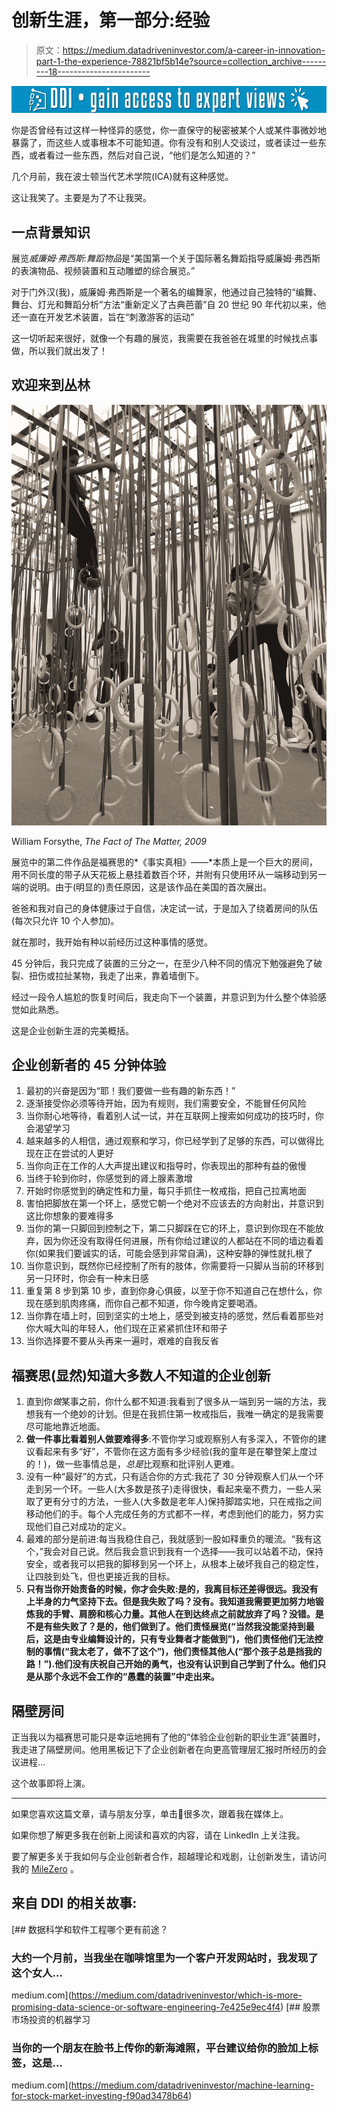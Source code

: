 # 创新生涯，第一部分:经验

> 原文：<https://medium.datadriveninvestor.com/a-career-in-innovation-part-1-the-experience-78821bf5b14e?source=collection_archive---------18----------------------->

![](img/055d15f26a5409708f3450c001e3f8e8.png)

你是否曾经有过这样一种怪异的感觉，你一直保守的秘密被某个人或某件事微妙地暴露了，而这些人或事根本不可能知道。你有没有和别人交谈过，或者读过一些东西，或者看过一些东西，然后对自己说，“他们是怎么知道的？”

几个月前，我在波士顿当代艺术学院(ICA)就有这种感觉。

这让我笑了。主要是为了不让我哭。

## 一点背景知识

展览*威廉姆·弗西斯:舞蹈物品*是“美国第一个关于国际著名舞蹈指导威廉姆·弗西斯的表演物品、视频装置和互动雕塑的综合展览。”

对于门外汉(我)，威廉姆·弗西斯是一个著名的编舞家，他通过自己独特的“编舞、舞台、灯光和舞蹈分析”方法“重新定义了古典芭蕾”自 20 世纪 90 年代初以来，他还一直在开发艺术装置，旨在“刺激游客的运动”

这一切听起来很好，就像一个有趣的展览，我需要在我爸爸在城里的时候找点事做，所以我们就出发了！

## 欢迎来到丛林

![](img/ad7917242ba36456f888b4da89523eff.png)

William Forsythe, *The Fact of The Matter, 2009*

展览中的第二件作品是福赛思的*《事实真相》——*本质上是一个巨大的房间，用不同长度的带子从天花板上悬挂着数百个环，并附有只使用环从一端移动到另一端的说明。由于(明显的)责任原因，这是该作品在美国的首次展出。

爸爸和我对自己的身体健康过于自信，决定试一试，于是加入了绕着房间的队伍(每次只允许 10 个人参加)。

就在那时，我开始有种以前经历过这种事情的感觉。

45 分钟后，我只完成了装置的三分之一，在至少八种不同的情况下勉强避免了破裂、扭伤或拉扯某物，我走了出来，靠着墙倒下。

经过一段令人尴尬的恢复时间后，我走向下一个装置，并意识到为什么整个体验感觉如此熟悉。

这是企业创新生涯的完美概括。

## 企业创新者的 45 分钟体验

1.  最初的兴奋是因为“耶！我们要做一些有趣的新东西！”
2.  逐渐接受你必须等待开始，因为有规则，我们需要安全，不能冒任何风险
3.  当你耐心地等待，看着别人试一试，并在互联网上搜索如何成功的技巧时，你会渴望学习
4.  越来越多的人相信，通过观察和学习，你已经学到了足够的东西，可以做得比现在正在尝试的人更好
5.  当你向正在工作的人大声提出建议和指导时，你表现出的那种有益的傲慢
6.  当终于轮到你时，你感觉到的肾上腺素激增
7.  开始时你感觉到的确定性和力量，每只手抓住一枚戒指，把自己拉离地面
8.  害怕把脚放在第一个环上，感觉它朝一个绝对不应该去的方向射出，并意识到这比你想象的要难得多
9.  当你的第一只脚回到控制之下，第二只脚踩在它的环上，意识到你现在不能放弃，因为你还没有取得任何进展，所有你给过建议的人都站在不同的墙边看着你(如果我们要诚实的话，可能会感到非常自满)，这种安静的弹性就扎根了
10.  当你意识到，既然你已经控制了所有的肢体，你需要将一只脚从当前的环移到另一只环时，你会有一种末日感
11.  重复第 8 步到第 10 步，直到你身心俱疲，以至于你不知道自己在想什么，你现在感到肌肉疼痛，而你自己都不知道，你今晚肯定要喝酒。
12.  当你靠在墙上时，回到坚实的土地上，感受到被支持的感觉，然后看着那些对你大喊大叫的年轻人，他们现在正紧紧抓住环和带子
13.  当你选择要不要从头再来一遍时，艰难的自我反省

## 福赛思(显然)知道大多数人不知道的企业创新

1.  直到你*做*某事之前，你什么都不知道:我看到了很多从一端到另一端的方法，我想我有一个绝妙的计划。但是在我抓住第一枚戒指后，我唯一确定的是我需要尽可能地靠近地面。
2.  **做一件事比看着别人做要难得多**:不管你学习或观察别人有多深入，不管你的建议看起来有多“好”，不管你在这方面有多少经验(我的童年是在攀登架上度过的！)，做一些事情总是，*总是*比观察和批评别人更难。
3.  没有一种“最好”的方式，只有适合你的方式:我花了 30 分钟观察人们从一个环走到另一个环。一些人(大多数是孩子)走得很快，看起来毫不费力，一些人采取了更有分寸的方法，一些人(大多数是老年人)保持脚踏实地，只在戒指之间移动他们的手。每个人完成任务的方式都不一样，考虑到他们的能力，努力实现他们自己对成功的定义。
4.  最难的部分是前进:每当我稳住自己，我就感到一股如释重负的暖流。“我有这个，”我会对自己说。然后我会意识到我有一个选择——我可以站着不动，保持安全，或者我可以把我的脚移到另一个环上，从根本上破坏我自己的稳定性，让四肢到处飞，但也更接近我的目标。
5.  **只有当你开始责备的时候，你才会失败:是的，我离目标还差得很远。我没有上半身的力气坚持下去。但是我失败了吗？没有。我知道我需要更加努力地锻炼我的手臂、肩膀和核心力量。其他人在到达终点之前就放弃了吗？没错。是不是有些失败了？是的，他们做到了。他们责怪展览(“当然我没能坚持到最后，这是由专业编舞设计的，只有专业舞者才能做到”)，他们责怪他们无法控制的事情(“我太老了，做不了这个”)，他们责怪其他人(“那个孩子总是挡我的路！”).他们没有庆祝自己开始的勇气，也没有认识到自己学到了什么。他们只是从那个永远不会工作的“愚蠢的装置”中走出来。**

## **隔壁房间**

正当我以为福赛思可能只是幸运地拥有了他的“体验企业创新的职业生涯”装置时，我走进了隔壁房间。他用黑板记下了企业创新者在向更高管理层汇报时所经历的会议进程…

这个故事即将上演。

***

如果您喜欢这篇文章，请与朋友分享，单击👏很多次，跟着我在媒体上。

如果你想了解更多我在创新上阅读和喜欢的内容，请在 LinkedIn 上关注我。

要了解更多关于我如何与企业创新者合作，超越理论和戏剧，让创新发生，请访问我的 [MileZero](http://www.milezero.io) 。

## 来自 DDI 的相关故事:

[](https://medium.com/datadriveninvestor/which-is-more-promising-data-science-or-software-engineering-7e425e9ec4f4) [## 数据科学和软件工程哪个更有前途？

### 大约一个月前，当我坐在咖啡馆里为一个客户开发网站时，我发现了这个女人…

medium.com](https://medium.com/datadriveninvestor/which-is-more-promising-data-science-or-software-engineering-7e425e9ec4f4) [](https://medium.com/datadriveninvestor/machine-learning-for-stock-market-investing-f90ad3478b64) [## 股票市场投资的机器学习

### 当你的一个朋友在脸书上传你的新海滩照，平台建议给你的脸加上标签，这是…

medium.com](https://medium.com/datadriveninvestor/machine-learning-for-stock-market-investing-f90ad3478b64)
